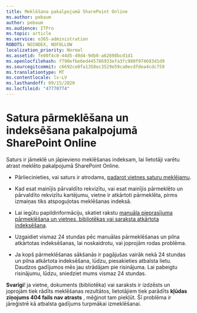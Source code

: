 ```yaml
---
title: Meklēšana pakalpojumā SharePoint Online
ms.author: pebaum
author: pebaum
ms.audience: ITPro
ms.topic: article
ms.service: o365-administration
ROBOTS: NOINDEX, NOFOLLOW
localization_priority: Normal
ms.assetid: fe00f4c0-44d5-49d4-9db0-a62698bcd1d1
ms.openlocfilehash: f790efbe6ed445786933efa3fc980f974693d1d9
ms.sourcegitcommit: c6692ce0fa1358ec3529e59ca0ecdfdea4cdc759
ms.translationtype: MT
ms.contentlocale: lv-LV
ms.lasthandoff: 09/15/2020
ms.locfileid: "47770774"
---
```

# <a name="content-crawling-and-indexing-in-sharepoint-online"></a>Satura pārmeklēšana un indeksēšana pakalpojumā SharePoint Online

Saturs ir jāmeklē un jāpievieno meklēšanas indeksam, lai lietotāji varētu atrast meklēto pakalpojumā SharePoint Online.

- Pārliecinieties, vai saturs ir atrodams, [padarot vietnes saturu meklējamu](https://docs.microsoft.com/sharepoint/make-site-content-searchable).

- Kad esat mainījis pārvaldīto rekvizītu, vai esat mainījis pārmeklēto un pārvaldīto rekvizītu kartējumu, vietne ir atkārtoti pārmeklēta, pirms izmaiņas tiks atspoguļotas meklēšanas indeksā.

- Lai iegūtu papildinformāciju, skatiet rakstu [manuāla pieprasījuma pārmeklēšana un vietnes, bibliotēkas vai saraksta atkārtota indeksēšana](https://docs.microsoft.com/sharepoint/crawl-site-content).

- Uzgaidiet vismaz 24 stundas pēc manuālas pārmeklēšanas un pilna atkārtotas indeksēšanas, lai noskaidrotu, vai joprojām rodas problēma.

- Ja kopš pārmeklēšanas sākšanās ir pagājušas vairāk nekā 24 stundas un pilna atkārtota indeksēšana, lūdzu, piesakieties atbalsta lietu. Daudzos gadījumos mēs jau strādājam pie risinājuma. Lai pabeigtu risinājumu, lūdzu, sniedziet mums vismaz 24 stundas.

**Svarīgi**! ja vietne, dokuments (bibliotēka) vai saraksts ir izdzēsts un joprojām tiek rādīts meklēšanas rezultātos, lietotājiem tiek parādīts **kļūdas ziņojums 404 fails nav atrasts** , mēģinot tam piekļūt. Šī problēma ir jāreģistrē kā atbalsta gadījums turpmākai izmeklēšanai.




